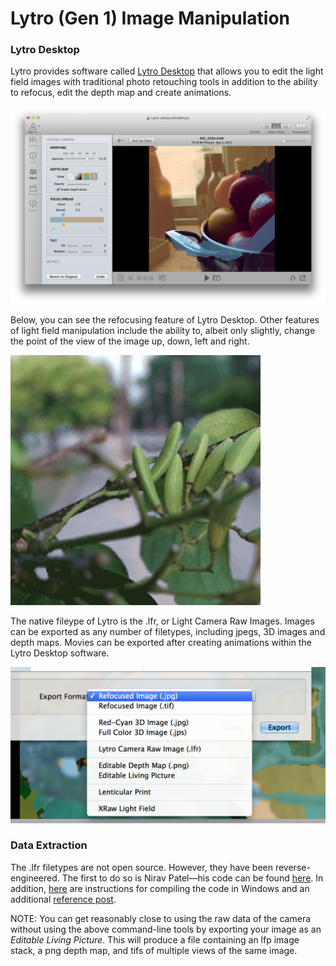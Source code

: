 # Lytro (Gen 1) Image Manipulation

### Lytro Desktop
Lytro provides software called [Lytro Desktop](https://www.lytro.com/desktop/) that allows you to edit the light field images with traditional photo retouching tools in addition to the ability to refocus, edit the depth map and create animations.

![Lytro Desktop](assets/lytro_desktop.png)

Below, you can see the refocusing feature of Lytro Desktop. Other features of light field manipulation include the ability to, albeit only slightly, change the point of the view of the image up, down, left and right.

![Lytro Demo](assets/lytro_demo.gif)

The native fileype of Lytro is the .lfr, or Light Camera Raw Images. Images can be exported as any number of filetypes, including jpegs, 3D images and depth maps. Movies can be exported after creating animations within the Lytro Desktop software.

![Lytro Exports](assets/lytro_exports.png)

### Data Extraction

The .lfr filetypes are not open source. However, they have been reverse-engineered. The first to do so is Nirav Patel—his code can be found [here](https://github.com/nrpatel/lfptools). In addition, [here](http://lightfield-forum.com/2012/07/lytro-hack-how-to-extract-data-and-jpg-files-from-the-lfp-file-format-using-lfpsplitter/) are instructions for compiling the code in Windows and an additional [reference post](http://eclecti.cc/computervision/reverse-engineering-the-lytro-lfp-file-format).

NOTE: You can get reasonably close to using the raw data of the camera without using the above command-line tools by exporting your image as an *Editable Living Picture*. This will produce a file containing an lfp image stack, a png depth map, and tifs of multiple views of the same image.


